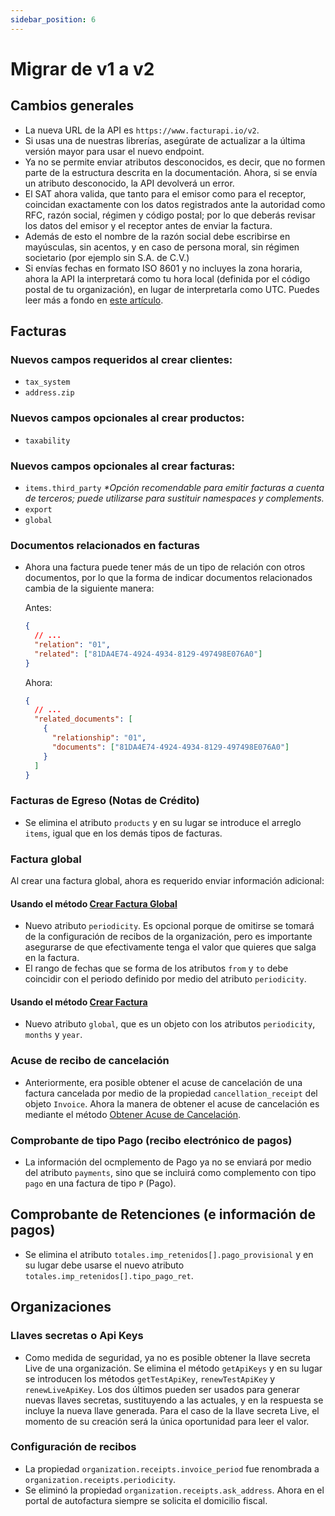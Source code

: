 ```yaml
---
sidebar_position: 6
---
```


# Migrar de v1 a v2

## Cambios generales

- La nueva URL de la API es `https://www.facturapi.io/v2`.
- Si usas una de nuestras librerías, asegúrate de actualizar a la última versión mayor para usar el nuevo endpoint.
- Ya no se permite enviar atributos desconocidos, es decir, que no formen parte de la estructura descrita en la documentación. Ahora, si se envía un atributo desconocido, la API devolverá un error.
- El SAT ahora valida, que tanto para el emisor como para el receptor, coincidan exactamente con los datos registrados ante la autoridad como RFC, razón social, régimen y código postal; por lo que deberás revisar los datos del emisor y el receptor antes de enviar la factura.
- Además de esto el nombre de la razón social debe escribirse en mayúsculas, sin acentos, y en caso de persona moral, sin régimen societario (por ejemplo sin S.A. de C.V.)
- Si envías fechas en formato ISO 8601 y no incluyes la zona horaria, ahora la API la interpretará como tu hora local (definida por el código postal de tu organización), en lugar de interpretarla como UTC. Puedes leer más a fondo en [este artículo](https://docs.facturapi.io/docs/advanced/dates/).

## Facturas

### Nuevos campos requeridos al crear clientes:

- `tax_system`
- `address.zip`

### Nuevos campos opcionales al crear productos:

- `taxability`

### Nuevos campos opcionales al crear facturas:

- `items.third_party` 
    _*Opción recomendable para emitir facturas a cuenta de terceros; puede utilizarse para sustituir namespaces y complements._
- `export`
- `global`

### Documentos relacionados en facturas

- Ahora una factura puede tener más de un tipo de relación con otros documentos,
  por lo que la forma de indicar documentos relacionados cambia de la siguiente manera:

  Antes:
  
  ```json
  {
    // ...
    "relation": "01",
    "related": ["81DA4E74-4924-4934-8129-497498E076A0"]
  }
  ```
  
  Ahora:
  
  ```json
  {
    // ...
    "related_documents": [
      {
        "relationship": "01",
        "documents": ["81DA4E74-4924-4934-8129-497498E076A0"]
      }
    ]
  }
  ```

### Facturas de Egreso (Notas de Crédito)

- Se elimina el atributo `products` y en su lugar se introduce el arreglo `items`, igual que en los demás tipos de facturas.

### Factura global

Al crear una factura global, ahora es requerido enviar información adicional:

#### Usando el método [Crear Factura Global ](/api/#operation/createGlobalInvoice)

- Nuevo atributo `periodicity`. Es opcional porque de omitirse se tomará de la
  configuración de recibos de la organización, pero es importante asegurarse de
  que efectivamente tenga el valor que quieres que salga en la factura.
- El rango de fechas que se forma de los atributos `from` y `to` debe coincidir
  con el periodo definido por medio del atributo `periodicity`.

#### Usando el método [Crear Factura](/api/#operation/crateInvoice)

- Nuevo atributo `global`, que es un objeto con los atributos `periodicity`, `months` y `year`.

### Acuse de recibo de cancelación

- Anteriormente, era posible obtener el acuse de cancelación de una factura cancelada por medio de la
  propiedad `cancellation_receipt` del objeto `Invoice`. Ahora la manera de obtener el acuse de cancelación es
  mediante el método [Obtener Acuse de Cancelación](/api/#operation/getCancellationReceipt).

### Comprobante de tipo Pago (recibo electrónico de pagos)

- La información del ocmplemento de Pago ya no se enviará por medio del atributo `payments`, sino que se incluirá como complemento con tipo `pago` en una factura de tipo `P` (Pago).

## Comprobante de Retenciones (e información de pagos)

- Se elimina el atributo `totales.imp_retenidos[].pago_provisional` y en su lugar debe usarse el nuevo atributo `totales.imp_retenidos[].tipo_pago_ret`.

## Organizaciones

### Llaves secretas o Api Keys

- Como medida de seguridad, ya no es posible obtener la llave secreta Live de una organización. Se elimina el método `getApiKeys` y en su lugar se introducen los métodos `getTestApiKey`, `renewTestApiKey` y `renewLiveApiKey`. Los dos últimos pueden ser usados para generar nuevas llaves secretas, sustituyendo a las actuales, y en la respuesta se incluye la nueva llave generada. Para el caso de la llave secreta Live, el momento de su creación será la única
oportunidad para leer el valor.

### Configuración de recibos

- La propiedad `organization.receipts.invoice_period` fue renombrada
a `organization.receipts.periodicity`.
- Se eliminó la propiedad `organization.receipts.ask_address`. Ahora en el portal de autofactura siempre
  se solicita el domicilio fiscal.
